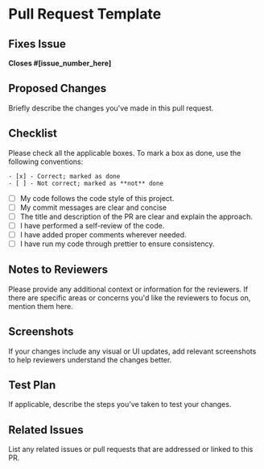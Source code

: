 # Pull Request Template

## Fixes Issue

**Closes #[issue_number_here]**

## Proposed Changes

Briefly describe the changes you've made in this pull request.

## Checklist

Please check all the applicable boxes. To mark a box as done, use the following conventions:

```
- [x] - Correct; marked as done
- [ ] - Not correct; marked as **not** done
```

- [ ] My code follows the code style of this project.
- [ ] My commit messages are clear and concise
- [ ] The title and description of the PR are clear and explain the approach.
- [ ] I have performed a self-review of the code.
- [ ] I have added proper comments wherever needed.
- [ ] I have run my code through prettier to ensure consistency.

## Notes to Reviewers

Please provide any additional context or information for the reviewers. If there are specific areas or concerns you'd like the reviewers to focus on, mention them here.

## Screenshots

If your changes include any visual or UI updates, add relevant screenshots to help reviewers understand the changes better.

## Test Plan

If applicable, describe the steps you've taken to test your changes.

## Related Issues

List any related issues or pull requests that are addressed or linked to this PR.
